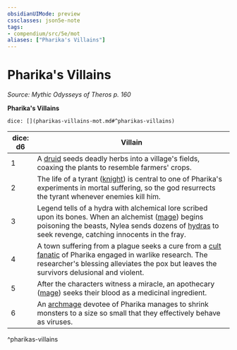 ```yaml
---
obsidianUIMode: preview
cssclasses: json5e-note
tags:
- compendium/src/5e/mot
aliases: ["Pharika's Villains"]
---
```

# Pharika's Villains
*Source: Mythic Odysseys of Theros p. 160* 

**Pharika's Villains**

`dice: [](pharikas-villains-mot.md#^pharikas-villains)`

| dice: d6 | Villain |
|----------|---------|
| 1 | A [druid](/Systems/5e/bestiary/humanoid/druid.md) seeds deadly herbs into a village's fields, coaxing the plants to resemble farmers' crops. |
| 2 | The life of a tyrant ([knight](/Systems/5e/bestiary/humanoid/knight.md)) is central to one of Pharika's experiments in mortal suffering, so the god resurrects the tyrant whenever enemies kill him. |
| 3 | Legend tells of a hydra with alchemical lore scribed upon its bones. When an alchemist ([mage](/Systems/5e/bestiary/humanoid/mage.md)) begins poisoning the beasts, Nylea sends dozens of [hydras](/Systems/5e/bestiary/monstrosity/hydra.md) to seek revenge, catching innocents in the fray. |
| 4 | A town suffering from a plague seeks a cure from a [cult fanatic](/Systems/5e/bestiary/humanoid/cult-fanatic.md) of Pharika engaged in warlike research. The researcher's blessing alleviates the pox but leaves the survivors delusional and violent. |
| 5 | After the characters witness a miracle, an apothecary ([mage](/Systems/5e/bestiary/humanoid/mage.md)) seeks their blood as a medicinal ingredient. |
| 6 | An [archmage](/Systems/5e/bestiary/humanoid/archmage.md) devotee of Pharika manages to shrink monsters to a size so small that they effectively behave as viruses. |
^pharikas-villains
